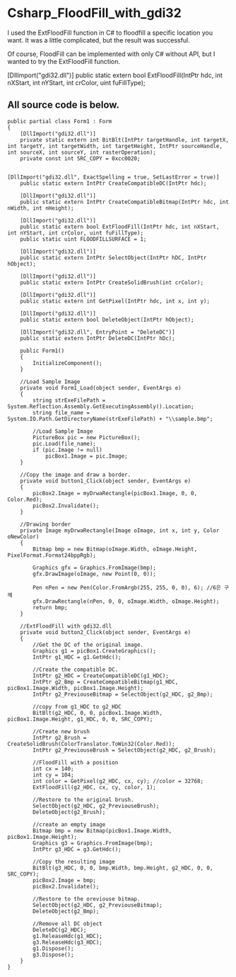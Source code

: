 # Csharp_FloodFill_with_gdi32

I used the ExtFloodFill function in C# to floodfill a specific location you want.
It was a little complicated, but the result was successful.

Of course, FloodFill can be implemented with only C# without API, but I wanted to try the ExtFloodFill function.


[DllImport("gdi32.dll")]
public static extern bool ExtFloodFill(IntPtr hdc, int nXStart, int nYStart, int crColor, uint fuFillType);

All source code is below.
---------------------------------------

    public partial class Form1 : Form
    {
        [DllImport("gdi32.dll")]
        private static extern int BitBlt(IntPtr targetHandle, int targetX, int targetY, int targetWidth, int targetHeight, IntPtr sourceHandle, int sourceX, int sourceY, int rasterOperation);
        private const int SRC_COPY = 0xcc0020;

        [DllImport("gdi32.dll", ExactSpelling = true, SetLastError = true)]
        public static extern IntPtr CreateCompatibleDC(IntPtr hdc);
        
        [DllImport("gdi32.dll")]
        public static extern IntPtr CreateCompatibleBitmap(IntPtr hdc, int nWidth, int nHeight);

        [DllImport("gdi32.dll")]
        public static extern bool ExtFloodFill(IntPtr hdc, int nXStart, int nYStart, int crColor, uint fuFillType);
        public static uint FLOODFILLSURFACE = 1;

        [DllImport("gdi32.dll")]
        public static extern IntPtr SelectObject(IntPtr hDC, IntPtr hObject);

        [DllImport("gdi32.dll")]
        public static extern IntPtr CreateSolidBrush(int crColor);

        [DllImport("gdi32.dll")]
        public static extern int GetPixel(IntPtr hdc, int x, int y);

        [DllImport("gdi32.dll")]
        public static extern bool DeleteObject(IntPtr hObject);

        [DllImport("gdi32.dll", EntryPoint = "DeleteDC")]
        public static extern IntPtr DeleteDC(IntPtr hDc);

        public Form1()
        {
            InitializeComponent();
        }

        //Load Sample Image
        private void Form1_Load(object sender, EventArgs e)
        {
            string strExeFilePath = System.Reflection.Assembly.GetExecutingAssembly().Location;
            string file_name = System.IO.Path.GetDirectoryName(strExeFilePath) + "\\sample.bmp";

            //Load Sample Image
            PictureBox pic = new PictureBox();
            pic.Load(file_name);
            if (pic.Image != null)
                picBox1.Image = pic.Image;    
        }

        //Copy the image and draw a border.
        private void button1_Click(object sender, EventArgs e)
        {
            picBox2.Image = myDrwaRectangle(picBox1.Image, 0, 0, Color.Red);
            picBox2.Invalidate();
        }

        //Drawing border
        private Image myDrwaRectangle(Image oImage, int x, int y, Color oNewColor)
        {
            Bitmap bmp = new Bitmap(oImage.Width, oImage.Height, PixelFormat.Format24bppRgb);

            Graphics gfx = Graphics.FromImage(bmp);
            gfx.DrawImage(oImage, new Point(0, 0));

            Pen nPen = new Pen(Color.FromArgb(255, 255, 0, 0), 6); //6은 구께
            gfx.DrawRectangle(nPen, 0, 0, oImage.Width, oImage.Height);
            return bmp;
        }

        //ExtFloodFill with gdi32.dll
        private void button2_Click(object sender, EventArgs e)
        {
            //Get the DC of the original image.
            Graphics g1 = picBox1.CreateGraphics();
            IntPtr g1_HDC = g1.GetHdc();

            //Create the compatible DC.
            IntPtr g2_HDC = CreateCompatibleDC(g1_HDC);
            IntPtr g2_Bmp = CreateCompatibleBitmap(g1_HDC, picBox1.Image.Width, picBox1.Image.Height);
            IntPtr g2_PreviouseBitmap = SelectObject(g2_HDC, g2_Bmp);

            //copy from g1_HDC to g2_HDC
            BitBlt(g2_HDC, 0, 0, picBox1.Image.Width, picBox1.Image.Height, g1_HDC, 0, 0, SRC_COPY);

            //Create new brush
            IntPtr g2_Brush = CreateSolidBrush(ColorTranslator.ToWin32(Color.Red));
            IntPtr g2_PreviouseBrush = SelectObject(g2_HDC, g2_Brush);

            //FloodFill with a position
            int cx = 140;
            int cy = 104;
            int color = GetPixel(g2_HDC, cx, cy); //color = 32768; 
            ExtFloodFill(g2_HDC, cx, cy, color, 1);

            //Restore to the original brush.
            SelectObject(g2_HDC, g2_PreviouseBrush); 
            DeleteObject(g2_Brush);

            //create an empty image
            Bitmap bmp = new Bitmap(picBox1.Image.Width, picBox1.Image.Height);
            Graphics g3 = Graphics.FromImage(bmp);
            IntPtr g3_HDC = g3.GetHdc();

            //Copy the resulting image
            BitBlt(g3_HDC, 0, 0, bmp.Width, bmp.Height, g2_HDC, 0, 0, SRC_COPY);
            picBox2.Image = bmp;
            picBox2.Invalidate();

            //Restore to the oreviouse bitmap.
            SelectObject(g2_HDC, g2_PreviouseBitmap);
            DeleteObject(g2_Bmp);

            //Remove all DC object
            DeleteDC(g2_HDC);
            g1.ReleaseHdc(g1_HDC);
            g3.ReleaseHdc(g3_HDC);
            g1.Dispose();
            g3.Dispose();
        }        
    }
